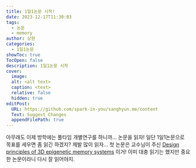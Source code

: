 ```yaml
---
title: 1일1논문 시작!
date: 2023-12-17T11:30:03
tags:
  - 논문
  - memory
author: 상현
categories:
  - 1일1논문
showToc: true
TocOpen: false
description: 1일1논문 시작
cover:
  image:
  alt: <alt text>
  caption: <text>
  relative: false
  hidden: true
editPost:
  URL: https://github.com/spark-in-you/sanghyun.me/content
  Text: Suggest Changes
  appendFilePath: true
---
```

아무래도 이제 방학에는 풀타임 개별연구를 하니까... 논문을 읽자!
일단 1일1논문으로 목표를 세우면 좀 읽긴 하겠지? 제발 많이 읽자...
첫 논문은 교수님이 주신 [Design principles of 3D epigenetic memory systems](https://www.science.org/doi/full/10.1126/science.adg3053?casa_token=YjTAPOzT9aMAAAAA:HMTPTifQXuGB0-WvJNfaV_r840lQ81HFFGMsW0ujJmk3Ns2lDc19DsPiO93N8-SS1FBfJANATyHlc4R6) 이거!
이미 대충 읽기는 했지만 중요한 논문이라니 다시 잘 읽어야지.